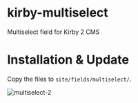 # kirby-multiselect
Multiselect field for Kirby 2 CMS

# Installation & Update
Copy the files to `site/fields/multiselect/`.

![multiselect-2](https://cloud.githubusercontent.com/assets/3788865/7882229/ee565630-060b-11e5-9728-bef247bb6066.gif)
